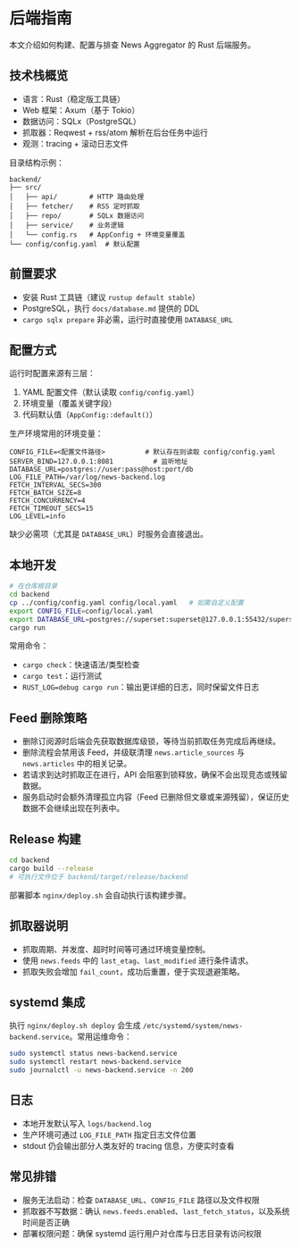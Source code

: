 # 后端指南

本文介绍如何构建、配置与排查 News Aggregator 的 Rust 后端服务。

## 技术栈概览
- 语言：Rust（稳定版工具链）
- Web 框架：Axum（基于 Tokio）
- 数据访问：SQLx（PostgreSQL）
- 抓取器：Reqwest + rss/atom 解析在后台任务中运行
- 观测：tracing + 滚动日志文件

目录结构示例：
```
backend/
├── src/
│   ├── api/        # HTTP 路由处理
│   ├── fetcher/    # RSS 定时抓取
│   ├── repo/       # SQLx 数据访问
│   ├── service/    # 业务逻辑
│   └── config.rs   # AppConfig + 环境变量覆盖
└── config/config.yaml  # 默认配置
```

## 前置要求
- 安装 Rust 工具链（建议 `rustup default stable`）
- PostgreSQL，执行 `docs/database.md` 提供的 DDL
- `cargo sqlx prepare` 非必需，运行时直接使用 `DATABASE_URL`

## 配置方式
运行时配置来源有三层：

1. YAML 配置文件（默认读取 `config/config.yaml`）
2. 环境变量（覆盖关键字段）
3. 代码默认值（`AppConfig::default()`）

生产环境常用的环境变量：
```
CONFIG_FILE=<配置文件路径>          # 默认存在则读取 config/config.yaml
SERVER_BIND=127.0.0.1:8081          # 监听地址
DATABASE_URL=postgres://user:pass@host:port/db
LOG_FILE_PATH=/var/log/news-backend.log
FETCH_INTERVAL_SECS=300
FETCH_BATCH_SIZE=8
FETCH_CONCURRENCY=4
FETCH_TIMEOUT_SECS=15
LOG_LEVEL=info
```

缺少必需项（尤其是 `DATABASE_URL`）时服务会直接退出。

## 本地开发
```bash
# 在仓库根目录
cd backend
cp ../config/config.yaml config/local.yaml   # 如需自定义配置
export CONFIG_FILE=config/local.yaml
export DATABASE_URL=postgres://superset:superset@127.0.0.1:55432/superset
cargo run
```

常用命令：
- `cargo check`：快速语法/类型检查
- `cargo test`：运行测试
- `RUST_LOG=debug cargo run`：输出更详细的日志，同时保留文件日志

## Feed 删除策略
- 删除订阅源时后端会先获取数据库级锁，等待当前抓取任务完成后再继续。
- 删除流程会禁用该 Feed，并级联清理 `news.article_sources` 与 `news.articles` 中的相关记录。
- 若请求到达时抓取正在进行，API 会阻塞到锁释放，确保不会出现竞态或残留数据。
- 服务启动时会额外清理孤立内容（Feed 已删除但文章或来源残留），保证历史数据不会继续出现在列表中。

## Release 构建
```bash
cd backend
cargo build --release
# 可执行文件位于 backend/target/release/backend
```
部署脚本 `nginx/deploy.sh` 会自动执行该构建步骤。

## 抓取器说明
- 抓取周期、并发度、超时时间等可通过环境变量控制。
- 使用 `news.feeds` 中的 `last_etag`、`last_modified` 进行条件请求。
- 抓取失败会增加 `fail_count`，成功后重置，便于实现退避策略。

## systemd 集成
执行 `nginx/deploy.sh deploy` 会生成 `/etc/systemd/system/news-backend.service`。常用运维命令：
```bash
sudo systemctl status news-backend.service
sudo systemctl restart news-backend.service
sudo journalctl -u news-backend.service -n 200
```

## 日志
- 本地开发默认写入 `logs/backend.log`
- 生产环境可通过 `LOG_FILE_PATH` 指定日志文件位置
- stdout 仍会输出部分人类友好的 tracing 信息，方便实时查看

## 常见排错
- 服务无法启动：检查 `DATABASE_URL`、`CONFIG_FILE` 路径以及文件权限
- 抓取器不写数据：确认 `news.feeds.enabled`、`last_fetch_status`，以及系统时间是否正确
- 部署权限问题：确保 systemd 运行用户对仓库与日志目录有访问权限
